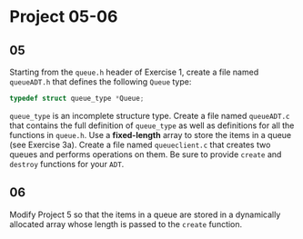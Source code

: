 # Project 05-06

## 05

Starting from the `queue.h` header of Exercise 1, create a file named `queueADT.h` that defines the following `Queue` type:

```c
typedef struct queue_type *Queue;
```

`queue_type` is an incomplete structure type. Create a file named `queueADT.c` that contains the full definition of `queue_type` as well as definitions for all the functions in `queue.h`. Use a **fixed-length** array to store the items in a queue (see Exercise 3a). Create a file named `queueclient.c` that creates two queues and performs operations on them. Be sure to provide `create` and `destroy` functions for your `ADT`.

## 06

Modify Project 5 so that the items in a queue are stored in a dynamically allocated array whose length is passed to the `create` function.
